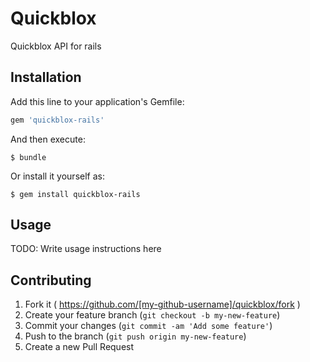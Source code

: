 # Quickblox

Quickblox API for rails

## Installation

Add this line to your application's Gemfile:

```ruby
gem 'quickblox-rails'
```

And then execute:

    $ bundle

Or install it yourself as:

    $ gem install quickblox-rails

## Usage

TODO: Write usage instructions here

## Contributing

1. Fork it ( https://github.com/[my-github-username]/quickblox/fork )
2. Create your feature branch (`git checkout -b my-new-feature`)
3. Commit your changes (`git commit -am 'Add some feature'`)
4. Push to the branch (`git push origin my-new-feature`)
5. Create a new Pull Request
